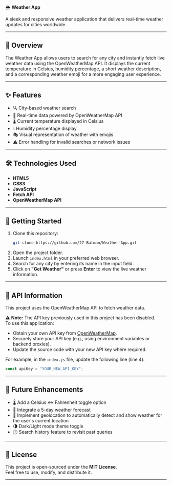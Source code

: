 🌦️ **Weather App**

A sleek and responsive weather application that delivers real-time weather updates for cities worldwide.

---

## 📖 Overview

The Weather App allows users to search for any city and instantly fetch live weather data using the OpenWeatherMap API. It displays the current temperature in Celsius, humidity percentage, a short weather description, and a corresponding weather emoji for a more engaging user experience.

---

## ✨ Features

- 🔍 City-based weather search
- 📡 Real-time data powered by OpenWeatherMap API
- 🌡️ Current temperature displayed in Celsius
- 💧 Humidity percentage display
- 🎭 Visual representation of weather with emojis
- ⚠️ Error handling for invalid searches or network issues

---

## 🛠️ Technologies Used

- **HTML5**
- **CSS3**
- **JavaScript**
- **Fetch API**
- **OpenWeatherMap API**

---

## 🚀 Getting Started

1. Clone this repository:
    ```bash
    git clone https://github.com/27-Batman/Weather-App.git
    ```
2. Open the project folder.
3. Launch `index.html` in your preferred web browser.
4. Search for any city by entering its name in the input field.
5. Click on **"Get Weather"** or press **Enter** to view the live weather information.

---

## 🔑 API Information

This project uses the OpenWeatherMap API to fetch weather data.

⚠️ **Note:** The API key previously used in this project has been disabled.  
To use this application:  
- Obtain your own API key from [OpenWeatherMap](https://openweathermap.org/).  
- Securely store your API key (e.g., using environment variables or backend proxies).  
- Update the source code with your new API key where required.  

For example, in the `index.js` file, update the following line (line 4):  
```javascript
const apiKey = "YOUR_NEW_API_KEY";
```

---

## 🚧 Future Enhancements

- 🌡️ Add a Celsius ↔️ Fahrenheit toggle option
- 📅 Integrate a 5-day weather forecast
- 📍 Implement geolocation to automatically detect and show weather for the user's current location
- 🌗 Dark/Light mode theme toggle
- 🕒 Search history feature to revisit past queries

---

## 📜 License

This project is open-sourced under the **MIT License**.  
Feel free to use, modify, and distribute it.

---
